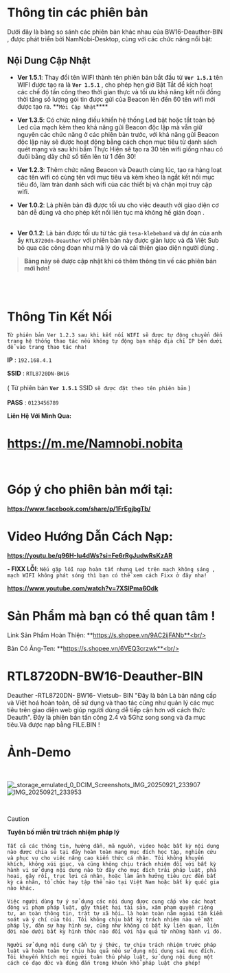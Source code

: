 

# Thông tin các phiên bản 

Dưới đây là bảng so sánh các phiên bản khác nhau của BW16-Deauther-BIN , được phát triển bởi NamNobi-Desktop, cùng với các chức năng nổi bật:


## Nội Dung Cập Nhật
- **Ver 1.5.1**: Thay đổi tên WIFI thành tên phiên bản bắt đầu từ **``Ver 1.5.1``** tên WIFI được tạo ra là **``Ver 1.5.1``** , cho phép hẹn giờ Bật Tắt để kích hoạt các chế độ tấn công theo thời gian thực và tối ưu khả năng kết nối đồng thời tăng số lượng gói tin được gửi của Beacon lên đến 60 tên wifi mới được tạo ra. **``Mới Cập Nhật``****<br/>

- **Ver 1.3.5**: Có chức năng điều khiển hệ thống Led bật hoặc tắt toàn bộ Led của mạch kèm theo khả năng gửi Beacon độc lập mà vẫn giữ nguyên các chức năng ở các phiên bản trước, với khả năng gửi Beacon độc lập này sẽ được hoạt động bằng cách chọn mục tiêu từ danh sách quét mạng và sau khi bấm Thực Hiện sẽ tạo ra 30 tên wifi giống nhau có đuôi bằng dãy chữ số tiến lên từ 1 đến 30!  <br/>

- **Ver 1.2.3**: Thêm chức năng Beacon và Deauth cùng lúc, tạo ra hàng loạt các tên wifi có cùng tên với mục tiêu và kèm kheo là ngắt kết nối mục tiêu đó, làm tràn danh sách wifi của các thiết bị và chặn mọi truy cập wifi.<br/>

- **Ver 1.0.2**: Là phiên bản đã được tối ưu cho việc deauth với giao diện cơ bản dễ dùng và cho phép kết nối liên tục mà không hề gián đoạn .<br/><br/>

- **Ver 0.1.2**: Là bản được tối ưu từ tác giả ``tesa-klebeband`` và dự án của anh ấy ``RTL8720dn-Deauther`` với phiên bản này được giản lược và đã Việt Sub bỏ qua các công đoạn như mã lý do và cải thiện giao diện người dùng .

> **Bảng này sẽ được cập nhật khi có thêm thông tin về các phiên bản mới hơn!**




<br/><br/>



# Thông Tin Kết Nối <br/>
``Từ phiên bản Ver 1.2.3 sau khi kết nối WIFI sẽ được tự động chuyển đến trang hệ thống thao tác nếu không tự động bạn nhập địa chỉ IP bên dưới để vào trang thao tác nha!``

**IP** : ``192.168.4.1`` <br/>

**SSID** : ``RTL8720DN-BW16``  <br/><br/>
( Từ phiên bản **``Ver 1.5.1``** SSID ``sẽ được đặt theo tên phiên bản`` ) <br/><br/>
**PASS** : ``0123456789``<br/>

**Liên Hệ Với Mình Qua:** 
# https://m.me/Namnobi.nobita <br/><br/>

# Góp ý cho phiên bản mới tại:<br/>

**https://www.facebook.com/share/p/1FrEgjbgTb/** <br/>


# Video Hướng Dẫn Cách Nạp:
**https://youtu.be/q96H-Iu4dWs?si=Fe6rRgJudwRsKzAR**

  **- FIXX LỖI**:  ``Nếu gặp lỗi nạp hoàn tất nhưng Led trên mạch không sáng , mạch WIFI không phát sóng thì bạn có thể xem cách Fixx ở đây nha!``<br/>

**https://www.youtube.com/watch?v=7XSlPma6Odk**
# Sản Phẩm mà bạn có thể quan tâm !<br/>

Link Sản Phẩm Hoàn Thiện: **https://s.shopee.vn/9AC2ijFANb**<br/>
 
Bản Có Ăng-Ten: **https://s.shopee.vn/6VEQ3crzwk**<br/>
<br/>


# RTL8720DN-BW16-Deauther-BIN <br/>
Deauther -RTL8720DN- BW16- Vietsub- BIN "Đây là bản Là bản nâng cấp và Việt hoá hoàn toàn, dễ sử dụng và thao tác cũng như quản lý các mục tiêu trên giao diện web giúp người dùng dễ tiếp cận hơn với cách thức Deauth". Đây là phiên bản tấn công 2.4 và 5Ghz song song và đa mục tiêu.Và được nạp bằng FILE.BIN !

# **Ảnh-Demo**
<br/>

![_storage_emulated_0_DCIM_Screenshots_IMG_20250921_233907](https://github.com/user-attachments/assets/3181cbc6-ebf8-43e4-ace5-2be408c59f40)
                                                   ![IMG_20250921_233953](https://github.com/user-attachments/assets/f7289225-d49f-4578-af81-18901420b9a9)


<br/>

> [!CAUTION]
**Tuyên bố miễn trừ trách nhiệm pháp lý**<br/><br/>
``Tất cả các thông tin, hướng dẫn, mã nguồn, video hoặc bất kỳ nội dung nào được chia sẻ tại đây hoàn toàn mang mục đích học tập, nghiên cứu và phục vụ cho việc nâng cao kiến thức cá nhân. Tôi không khuyến khích, không xúi giục, và cũng không chịu trách nhiệm đối với bất kỳ hành vi sử dụng nội dung nào từ đây cho mục đích trái pháp luật, phá hoại, gây rối, trục lợi cá nhân, hoặc làm ảnh hưởng tiêu cực đến bất kỳ cá nhân, tổ chức hay tập thể nào tại Việt Nam hoặc bất kỳ quốc gia nào khác.``<br/><br/>
``Việc người dùng tự ý sử dụng các nội dung được cung cấp vào các hoạt động vi phạm pháp luật, gây thiệt hại tài sản, xâm phạm quyền riêng tư, an toàn thông tin, trật tự xã hội… là hoàn toàn nằm ngoài tầm kiểm soát và ý chí của tôi. Tôi không chịu bất kỳ trách nhiệm nào về mặt pháp lý, dân sự hay hình sự, cũng như không có bất kỳ liên quan, liên đới nào dưới bất kỳ hình thức nào đối với hậu quả từ những hành vi đó.``<br/><br/>
``Người sử dụng nội dung cần tự ý thức, tự chịu trách nhiệm trước pháp luật và hoàn toàn tự chịu hậu quả nếu sử dụng nội dung sai mục đích. Tôi khuyến khích mọi người tuân thủ pháp luật, sử dụng nội dung một cách có đạo đức và đúng đắn trong khuôn khổ pháp luật cho phép!``

